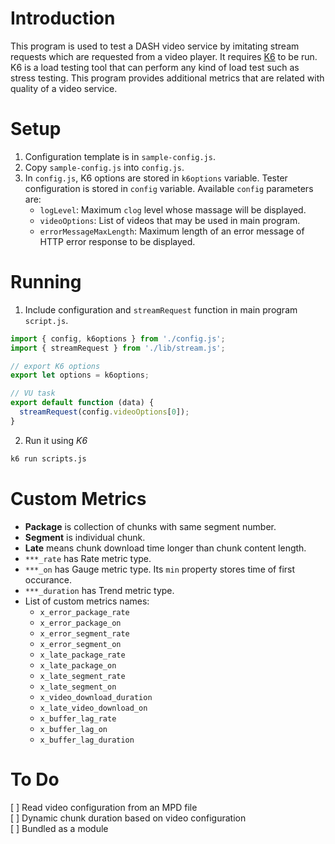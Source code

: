 # Introduction
This program is used to test a DASH video service by imitating stream requests which are requested from a video player. It requires [K6](https://k6.io/) to be run. K6 is a load testing tool that can perform any kind of load test such as stress testing. This program provides additional metrics that are related with quality of a video service.

# Setup
1. Configuration template is in `sample-config.js`. 
2. Copy `sample-config.js` into `config.js`. 
3. In `config.js`, K6 options are stored in `k6options` variable. Tester configuration is stored in `config` variable. Available `config` parameters are: 
   - `logLevel`: Maximum `clog` level whose massage will be displayed.
   - `videoOptions`: List of videos that may be used in main program.
   - `errorMessageMaxLength`: Maximum length of an error message of HTTP error response to be displayed.
   
# Running
1. Include configuration and `streamRequest` function in main program `script.js`.
```javascript
import { config, k6options } from './config.js';
import { streamRequest } from './lib/stream.js';

// export K6 options
export let options = k6options;

// VU task
export default function (data) {
  streamRequest(config.videoOptions[0]);
}
```
2. Run it using *K6*   
```bash
k6 run scripts.js
```
   
# Custom Metrics
- **Package** is collection of chunks with same segment number.  
- **Segment** is individual chunk.  
- **Late** means chunk download time longer than chunk content length.  
- `***_rate` has Rate metric type.  
- `***_on` has Gauge metric type. Its `min` property stores time of first occurance.  
- `***_duration` has Trend metric type.  
- List of custom metrics names:
  - `x_error_package_rate`
  - `x_error_package_on` 
  - `x_error_segment_rate`
  - `x_error_segment_on`
  - `x_late_package_rate`
  - `x_late_package_on`
  - `x_late_segment_rate`
  - `x_late_segment_on`
  - `x_video_download_duration`
  - `x_late_video_download_on`
  - `x_buffer_lag_rate`
  - `x_buffer_lag_on`
  - `x_buffer_lag_duration`

# To Do
[ ] Read video configuration from an MPD file   
[ ] Dynamic chunk duration based on video configuration  
[ ] Bundled as a module
